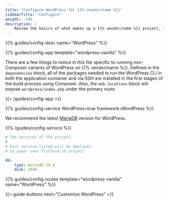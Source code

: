 ```yaml
---
title: "Configure WordPress for {{% vendor/name %}}"
sidebarTitle: "Configure"
weight: -100
description: |
    Review the basics of what makes up a {{% vendor/name %}} project, including its three principle configuration files and how to define them for WordPress.
---
```


{{% guides/config-desc name="WordPress" %}}

{{% guides/config-app template="wordpress-vanilla" %}}

There are a few things to notice in this file specific to running non-Composer variants of WordPress on {{% vendor/name %}}. Defined in the `dependencies` block, all of the packages needed to run the WordPress CLI in both the application container and via SSH are installed in the first stages of the build process using Composer. Also, the `web.locations` block will expose `wordpress/index.php` under the primary route. 

{{< /guides/config-app >}}

{{% guides/config-service WordPress=true framework=WordPress %}}

We recommend the latest [MariaDB](../../../add-services/mysql/_index.md) version for WordPress.

{{% /guides/config-service %}}

```yaml
# The services of the project.
#
# Each service listed will be deployed
# to power your Platform.sh project.

db:
    type: mariadb:10.4
    disk: 2048
```

{{% guides/config-routes template="wordpress-vanilla" name="WordPress" %}}

{{< guide-buttons next="Customize WordPress" >}}



